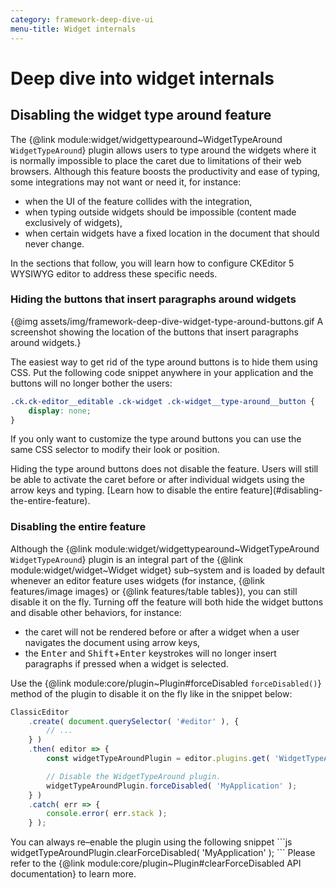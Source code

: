 ```yaml
---
category: framework-deep-dive-ui
menu-title: Widget internals
---
```


# Deep dive into widget internals

## Disabling the widget type around feature

The {@link module:widget/widgettypearound~WidgetTypeAround `WidgetTypeAround`} plugin allows users to type around the widgets where it is normally impossible to place the caret due to limitations of their web browsers. Although this feature boosts the productivity and ease of typing, some integrations may not want or need it, for instance:

* when the UI of the feature collides with the integration,
* when typing outside widgets should be impossible (content made exclusively of widgets),
* when certain widgets have a fixed location in the document that should never change.

In the sections that follow, you will learn how to configure CKEditor 5 WYSIWYG editor to address these specific needs.

### Hiding the buttons that insert paragraphs around widgets

{@img assets/img/framework-deep-dive-widget-type-around-buttons.gif A screenshot showing the location of the buttons that insert paragraphs around widgets.}

The easiest way to get rid of the type around buttons is to hide them using CSS. Put the following code snippet anywhere in your application and the buttons will no longer bother the users:

```css
.ck.ck-editor__editable .ck-widget .ck-widget__type-around__button {
	display: none;
}
```

If you only want to customize the type around buttons you can use the same CSS selector to modify their look or position.

<info-box hint>
	Hiding the type around buttons does not disable the feature. Users will still be able to activate the caret before or after individual widgets using the arrow keys and typing. [Learn how to disable the entire feature](#disabling-the-entire-feature).
</info-box>

### Disabling the entire feature

Although the {@link module:widget/widgettypearound~WidgetTypeAround `WidgetTypeAround`} plugin is an integral part of the {@link module:widget/widget~Widget widget} sub–system and is loaded by default whenever an editor feature uses widgets (for instance, {@link features/image images} or {@link features/table tables}), you can still disable it on the fly. Turning off the feature will both hide the widget buttons and disable other behaviors, for instance:

* the caret will not be rendered before or after a widget when a user navigates the document using arrow keys,
* the <kbd>Enter</kbd> and <kbd>Shift</kbd>+<kbd>Enter</kbd> keystrokes will no longer insert paragraphs if pressed when a widget is selected.

Use the {@link module:core/plugin~Plugin#forceDisabled `forceDisabled()`} method of the plugin to disable it on the fly like in the snippet below:

```js
ClassicEditor
	.create( document.querySelector( '#editor' ), {
		// ...
	} )
	.then( editor => {
		const widgetTypeAroundPlugin = editor.plugins.get( 'WidgetTypeAround' );

		// Disable the WidgetTypeAround plugin.
		widgetTypeAroundPlugin.forceDisabled( 'MyApplication' );
	} )
	.catch( err => {
		console.error( err.stack );
	} );
```

<info-box hint>
	You can always re–enable the plugin using the following snippet
	```js
	widgetTypeAroundPlugin.clearForceDisabled( 'MyApplication' );
	```
	Please refer to the {@link module:core/plugin~Plugin#clearForceDisabled API documentation} to learn more.
</info-box>